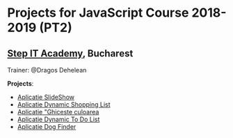 # Projects for JavaScript Course 2018-2019 (PT2)
## [Step IT Academy](https://itstep.ro/), Bucharest 
Trainer: @Dragos Dehelean

**Projects**:

* [Aplicatie SlideShow](https://constantinilisan.github.io/Aplicatia-SlideShow/) 
* [Aplicatie Dynamic Shopping List](https://constantinilisan.github.io/Aplicatie-Dynamic-Shopping-List/) 
* [Aplicatie "Ghiceste culoarea](https://constantinilisan.github.io/Ghiceste-Culoarea/)
* [Aplicatie Dynamic To Do List](https://constantinilisan.github.io/Dynamic-To-Do-List/)
* [Aplicatie Dog Finder](https://constantinilisan.github.io/Aplicatie-Dog-Finder/)

